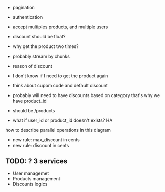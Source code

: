 - pagination
- authentication
- accept multiples products, and multiple users

- discount should be float?

- why get the product two times?
- probably stream by chunks
- reason of discount

- I don't know if I need to get the product again

- think about cupom code and default discount

- probably will need to have discounts based on category that's why we have product_id
- should be /products

- what if user_id or product_id doesn't exists? HA

how to describe parallel operations in this diagram

- new rule: max_discount in cents
- new rule: discount in cents

## TODO: ? 3 services

- User managemet
- Products management
- Discounts logics
